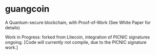 # guangcoin

A Quantum-secure blockchain, with Proof-of-Work
(See White Paper for details)

Work in Progress: forked from Litecoin, integration of PICNIC signatures ongoing.
[Code will currently not compile, due to the PICNIC signature work.]
